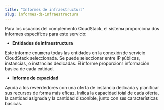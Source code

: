 ```yaml
---
title: "Informes de infraestructura"
slug: informes-de-infraestructura
---
```



Para los usuarios del complemento CloudStack, el sistema proporciona dos informes específicos para este servicio:

- **Entidades de infraestructura**

Este informe enumera todas las entidades en la conexión de servicio CloudStack seleccionada. Se puede seleccionar entre IP públicas, instancias, o instancias dedicadas. El informe proporciona información básica de cada entidad.

- **Informe de capacidad**

Ayuda a los revendedores con una oferta de instancia dedicada y planificar sus recursos de forma más eficaz. Indica la capacidad total de cada oferta, la cantidad asignada y la cantidad disponible, junto con sus características básicas.